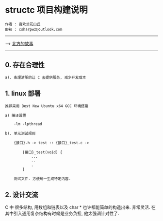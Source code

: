 ﻿# structc 项目构建说明

    作者 : 喜欢兰花山丘
    邮箱 : csharpwz@outlook.com

***

--> [北方的故事](http://music.163.com/#/song?id=37782112)

***

## 0. 存在合理性

    a). 条理清晰的让 C 去提供服务, 减少开发成本

## 1. linux 部署

    推荐采用 Best New Ubuntu x64 GCC 环境搭建

    a) 编译设置

        -lm -lpthread

    b). 单元测试规则

        {接口}.h -> test :: {接口}_test.c ->

            {接口}_test(void) {
                ...
                ..
                .
            }

        测试文件. 方便统一生成特定内容.

## 2. 设计交流

C 中 很多结构, 用数组和链表以及 char * 也许都能简单的构造出来. 非常灵活. 
在其中引入通用复杂结构有时候是业务负担, 他太强调针对性了. 
